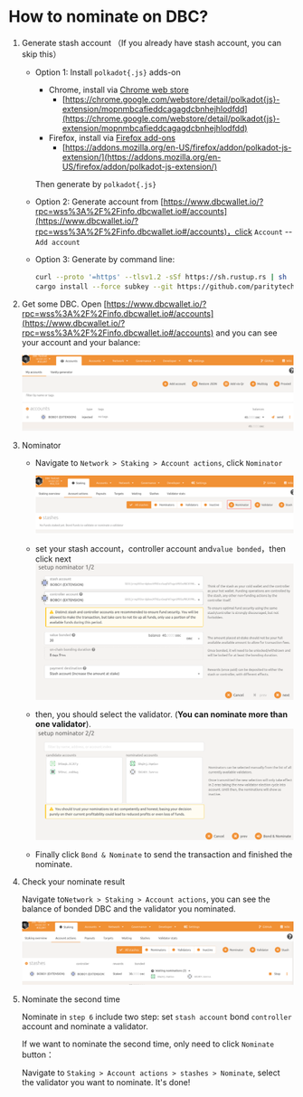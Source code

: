# How to nominate on DBC?

1. Generate stash account （If you already have stash account, you can skip this）

   + Option 1: Install `polkadot{.js}` adds-on

     + Chrome, install via [Chrome web store](https://chrome.google.com/webstore/detail/polkadot{js}-extension/mopnmbcafieddcagagdcbnhejhlodfdd)
       + [https://chrome.google.com/webstore/detail/polkadot{js}-extension/mopnmbcafieddcagagdcbnhejhlodfdd](https://chrome.google.com/webstore/detail/polkadot{js}-extension/mopnmbcafieddcagagdcbnhejhlodfdd)
     + Firefox, install via [Firefox add-ons](https://addons.mozilla.org/en-US/firefox/addon/polkadot-js-extension/)
       + [https://addons.mozilla.org/en-US/firefox/addon/polkadot-js-extension/](https://addons.mozilla.org/en-US/firefox/addon/polkadot-js-extension/)

     Then generate by `polkadot{.js}`

   + Option 2: Generate account from [https://www.dbcwallet.io/?rpc=wss%3A%2F%2Finfo.dbcwallet.io#/accounts](https://www.dbcwallet.io/?rpc=wss%3A%2F%2Finfo.dbcwallet.io#/accounts)，click `Account` -- `Add account`

   + Option 3: Generate by command line:

     ```bash
     curl --proto '=https' --tlsv1.2 -sSf https://sh.rustup.rs | sh
     cargo install --force subkey --git https://github.com/paritytech/substrate --version 2.0.1 --locked
     ```

2. Get some DBC. Open [https://www.dbcwallet.io/?rpc=wss%3A%2F%2Finfo.dbcwallet.io#/accounts](https://www.dbcwallet.io/?rpc=wss%3A%2F%2Finfo.dbcwallet.io#/accounts) and you can see your account and your balance:

   ![image-20210122210826588](staking_dbc_and_voting.assets/image-20210122210826588.png)

3. Nominator

   + Navigate to `Network > Staking > Account actions`, click `Nominator`

     ![image-20210122210945889](staking_dbc_and_voting.assets/image-20210122210945889.png)

   + set your stash account，controller account and`value bonded`，then click next![image-20210122211057762](staking_dbc_and_voting.assets/image-20210122211057762.png)

   + then, you should select the validator. (**You can nominate more than one validator**).![image-20210122211203371](staking_dbc_and_voting.assets/image-20210122211203371.png)

   + Finally click `Bond & Nominate` to send the transaction and finished the nominate.

4. Check your nominate result

   Navigate to`Network > Staking > Account actions`, you can see the balance of bonded DBC and the validator you nominated.

   ![image-20210122211537605](staking_dbc_and_voting.assets/image-20210122211537605.png)

5. Nominate the second time

   Nominate in `step 6` include two step: set `stash account` bond `controller` account and nominate a validator.

   If we want to nominate the second time, only need to click `Nominate` button：

   Navigate to `Staking > Account actions > stashes > Nominate`, select the validator you want to nominate. It's done!

